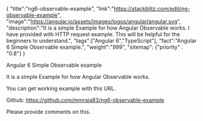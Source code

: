{
    "title":"ng6-observable-example",
    "link":"https://stackblitz.com/edit/ng-observable-example",
    "image":"https://angular.io/assets/images/logos/angular/angular.svg",
    "description":"It is a simple Example for how Angular Observable works. I have provided with HTTP request example. This will be helpful for the beginners to understand.",
    "tags":["Angular 6","TypeScript"],
    "fact":"Angular 6 Simple Observable example.",
    "weight":"999",
    "sitemap": {"priority" : "0.8"}
}


Angular 6 Simple Observable example

It is a simple Example for how Angular Observable works.

You can get working example with this URL.

Github: https://github.com/mmraja83/ng6-observable-example

Please provide comments on this.
